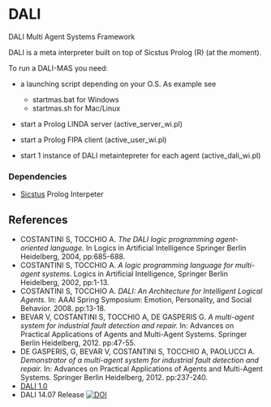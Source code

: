 DALI
====

DALI Multi Agent Systems Framework

DALI is a meta interpreter built on top of Sicstus Prolog (R) (at the moment).

To run a DALI-MAS you need:

* a launching script depending on your O.S. 
As example see 
  - startmas.bat for Windows
  - startmas.sh for Mac/Linux

* start a Prolog LINDA server (active_server_wi.pl)
* start a Prolog FIPA client (active_user_wi.pl) 
* start 1 instance of DALI metaintepreter for each agent (active_dali_wi.pl)


### Dependencies 

* [Sicstus](http://sicstus.sics.se) Prolog Interpeter 


## References

* COSTANTINI S, TOCCHIO A. *The DALI logic programming agent-oriented language.* In Logics in Artificial Intelligence Springer Berlin Heidelberg, 2004, pp:685-688.
* COSTANTINI S, TOCCHIO A. *A logic programming language for multi-agent systems.* Logics in Artificial Intelligence, Springer Berlin Heidelberg, 2002, pp:1-13.
* COSTANTINI S, TOCCHIO A. *DALI: An Architecture for Intelligent Logical Agents.* In: AAAI Spring Symposium: Emotion, Personality, and Social Behavior. 2008. pp:13-18.
* BEVAR V, COSTANTINI S, TOCCHIO A, DE GASPERIS G. *A multi-agent system for industrial fault detection and repair.* In: Advances on Practical Applications of Agents and Multi-Agent Systems. Springer Berlin Heidelberg, 2012. pp:47-55.
* DE GASPERIS, G, BEVAR V, COSTANTINI S, TOCCHIO A, PAOLUCCI A. *Demonstrator of a multi-agent system for industrial fault detection and repair.* In: Advances on Practical Applications of Agents and Multi-Agent Systems. Springer Berlin Heidelberg, 2012. pp:237-240.
* [DALI 1.0](http://www.di.univaq.it/stefcost/Sito-Web-DALI/WEB-DALI)
* DALI 14.07 Release [![DOI](https://zenodo.org/badge/5311/AAAI-DISIM-UnivAQ/DALI.png)](http://dx.doi.org/10.5281/zenodo.11042)

